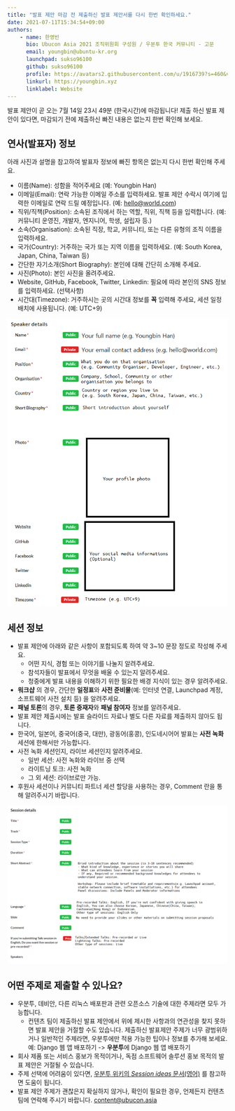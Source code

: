 ```yaml
---
title: "발표 제안 마감 전 제출하신 발표 제안서를 다시 한번 확인하세요."
date: 2021-07-11T15:34:54+09:00
authors:
    - name: 한영빈
      bio: Ubucon Asia 2021 조직위원회 구성원 / 우분투 한국 커뮤니티 - 고문 
      email: youngbin@ubuntu-kr.org
      launchpad: sukso96100
      github: sukso96100
      profile: https://avatars2.githubusercontent.com/u/1916739?s=460&v=4
      linkurl: https://youngbin.xyz
      linklabel: Website
---
```


발표 제안이 곧 오는 7월 14일 23시 49분 (한국시간)에 마감됩니다! 제출 하신 발표 제안이 있다면, 마감되기 전에 제출하신 빠진 내용은 없는지 한번 확인해 보세요.

## 연사(발표자) 정보
아래 사진과 설명을 참고하여 발표자 정보에 빠진 항목은 없는지 다시 한번 확인해 주세요.

- 이름(Name): 성함을 적어주세요 (예: Youngbin Han)
- 이메일(Email): 연락 가능한 이메일 주소를 입력하세요. 발표 제안 수락시 여기에 입력한 이메일로 연락 드릴 예정입니다. (예: hello@world.com)
- 직위/직책(Position): 소속된 조직에서 하는 역할, 직위, 직책 등을 입력합니다. (예: 커뮤니티 운영진, 개발자, 엔지니어, 학생, 설립자 등.)
- 소속(Organisation): 소속된 직장, 학교, 커뮤니티, 또는 다른 유형의 조직 이름을 입력하세요.
- 국가(Country): 거주하는 국가 또는 지역 이름을 입력하세요. (예: South Korea, Japan, China, Taiwan 등)
- 간단한 자기소개(Short Biography): 본인에 대해 간단히 소개해 주세요.
- 사진(Photo): 본인 사진을 올려주세요.
- Website, GitHub, Facebook, Twitter, Linkedin: 필요에 따라 본인의 SNS 정보를 입력하세요. (선택사항)
- 시간대(Timezone): 거주하시는 곳의 시간대 정보를 **꼭** 입력해 주세요, 세션 일정 배치에 사용됩니다. (예: UTC+9)

![](speaker_info.png)

## 세션 정보
- 발표 제안에 아래와 같은 사항이 포함되도록 하여 약 3~10 문장 정도로 작성해 주세요.
  - 어떤 지식, 경험 또는 이야기를 나눌지 알려주세요.
  - 참석자들이 발표에서 무엇을 배울 수 있는지 알려주세요.
  - 청중에게 발표 내용을 이해하기 위한 필요한 배경 지식이 있는 경우 알려주세요.
- **워크샵** 의 경우, 간단한 **일정표**와 **사전 준비물**(예: 인터넷 연결, Launchpad 계정, 소프트웨어 사전 설치 등) 을 알려주세요.
- **패널 토론**의 경우, **토론 중재자**와 **패널 참여자** 정보를 알려주세요.
- 발표 제안 제출시에는 발표 슬라이드 자료나 별도 다른 자료를 제출하지 않아도 됩니다.
- 한국어, 일본어, 중국어(중국, 대만), 광동어(홍콩), 인도네시어어 발표는 **사전 녹화** 세션에 한해서만 가능합니다.
- 사전 녹화 세션인지, 라이브 세션인지 알려주세요.
  - 일반 세션: 사전 녹화와 라이브 중 선택
  - 라이트닝 토크: 사전 녹화
  - 그 외 세션: 라이브로만 가능.
- 후원사 세션이나 커뮤니티 파트너 세션 할당을 사용하는 경우, Comment 란을 통해 알려주시기 바랍니다.

![](session_info.png)

## 어떤 주제로 제출할 수 있나요?
- 우분투, 데비안, 다른 리눅스 배포판과 관련 오픈소스 기술에 대한 주제라면 모두 가능합니다.
  - 컨텐츠 팀이 제출하신 발표 제안에서 위에 제시한 사항과의 연관성을 찾지 못하면 발표 제안을 거절할 수도 있습니다. 제출하신 발표제안 주제가 너무 광범위하거나 일반적인 주제라면, 우분투에만 적용 가능한 팁이나 정보를 추가해 보세요.
    예: Django 웹 앱 배포하기 -> **우분투**에 Django 웹 앱 배포하기
- 회사 제품 또는 서비스 홍보가 목적이거나, 독점 소프트웨어 솔루션 홍보 목적의 발표 제안은 거절될 수 있습니다.
- 주제 선택에 어려움이 있다면, [우분투 위키의 *Session ideas* 문서(영어)](https://wiki.ubuntu.com/UbuconAsia/2021/SessionIdeas) 를 참고하면 도움이 됩니다.
- 발표 제안 주제가 괜찮은지 확실하지 않거나, 확인이 필요한 경우, 언제든지 컨텐츠 팀에 연락해 주시기 바랍니다. content@ubucon.asia